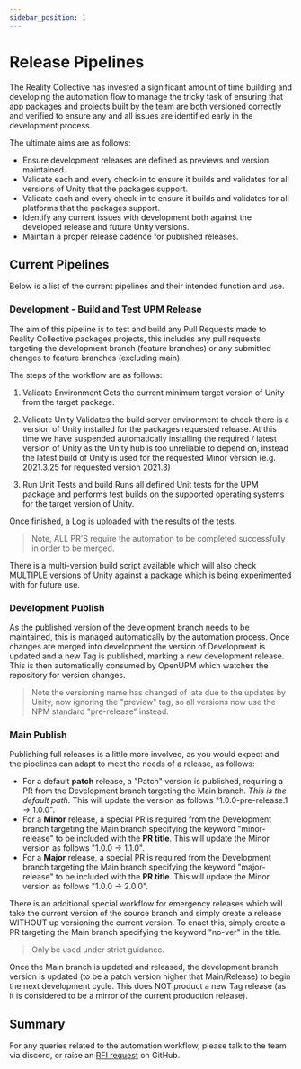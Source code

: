 ```yaml
---
sidebar_position: 1
---
```


# Release Pipelines

The Reality Collective has invested a significant amount of time building and developing the automation flow to manage the tricky task of ensuring that app packages and projects built by the team are both versioned correctly and verified to ensure any and all issues are identified early in the development process.

The ultimate aims are as follows:

* Ensure development releases are defined as previews and version maintained.
* Validate each and every check-in to ensure it builds and validates for all versions of Unity that the packages support.
* Validate each and every check-in to ensure it builds and validates for all platforms that the packages support.
* Identify any current issues with development both against the developed release and future Unity versions.
* Maintain a proper release cadence for published releases.

## Current Pipelines

Below is a list of the current pipelines and their intended function and use.

### Development - Build and Test UPM Release

The aim of this pipeline is to test and build any Pull Requests made to Reality Collective packages projects, this includes any pull requests targeting the development branch (feature branches) or any submitted changes to feature branches (excluding main).

The steps of the workflow are as follows:

1. Validate Environment
    Gets the current minimum target version of Unity from the target package.

2. Validate Unity
    Validates the build server environment to check there is a version of Unity installed for the packages requested release.
At this time we have suspended automatically installing the required / latest version of Unity as the Unity hub is too unreliable to depend on, instead the latest build of Unity is used for the requested Minor version (e.g. 2021.3.25 for requested version 2021.3)

3. Run Unit Tests and build
    Runs all defined Unit tests for the UPM package and performs test builds on the supported operating systems for the target version of Unity.

Once finished, a Log is uploaded with the results of the tests.

> Note, ALL PR'S require the automation to be completed successfully in order to be merged.

There is a multi-version build script available which will also check MULTIPLE versions of Unity against a package which is being experimented with for future use.

### Development Publish

As the published version of the development branch needs to be maintained, this is managed automatically by the automation process.  Once changes are merged into development the version of Development is updated and a new Tag is published, marking a new development release.  This is then automatically consumed by OpenUPM which watches the repository for version changes.

> Note the versioning name has changed of late due to the updates by Unity, now ignoring the "preview" tag, so all versions now use the NPM standard "pre-release" instead.

### Main Publish

Publishing full releases is a little more involved, as you would expect and the pipelines can adapt to meet the needs of a release, as follows:

* For a default **patch** release, a "Patch" version is published, requiring a PR from the Development branch targeting the Main branch.  *This is the default path*.  This will update the version as follows "1.0.0-pre-release.1 -> 1.0.0".
* For a **Minor** release, a special PR is required from the Development branch targeting the Main branch specifying the keyword "minor-release" to be included with the **PR title**.  This will update the Minor version as follows "1.0.0 -> 1.1.0".
* For a **Major** release, a special PR is required from the Development branch targeting the Main branch specifying the keyword "major-release" to be included with the **PR title**.  This will update the Minor version as follows "1.0.0 -> 2.0.0".

There is an additional special workflow for emergency releases which will take the current version of the source branch and simply create a release WITHOUT up versioning the current version.  To enact this, simply create a PR targeting the Main branch specifying the keyword "no-ver" in the title.

> Only be used under strict guidance.

Once the Main branch is updated and released, the development branch version is updated (to be a patch version higher that Main/Release) to begin the next development cycle.  This does NOT product a new Tag release (as it is considered to be a mirror of the current production release).

## Summary

For any queries related to the automation workflow, please talk to the team via discord, or raise an [RFI request](https://github.com/realitycollective/realitytoolkit.dev/issues/new?assignees=&labels=question&template=request_for_information.md&title=) on GitHub.
